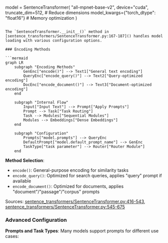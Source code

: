 model = SentenceTransformer(
    "all-mpnet-base-v2",
    device="cuda",
    truncate_dim=512,  # Reduce dimensions
    model_kwargs={"torch_dtype": "float16"}  # Memory optimization
)
```

The `SentenceTransformer.__init__()` method in [sentence_transformers/SentenceTransformer.py:167-187]() handles model loading with various configuration options.

### Encoding Methods

```mermaid
graph LR
    subgraph "Encoding Methods"
        GenEnc["encode()"] --> Text1["General text encoding"]
        QueryEnc["encode_query()"] --> Text2["Query-optimized encoding"]
        DocEnc["encode_document()"] --> Text3["Document-optimized encoding"]
    end
    
    subgraph "Internal Flow"
        Input["Input Text"] --> Prompt["Apply Prompts"]
        Prompt --> Task["Task Routing"]
        Task --> Modules["Sequential Modules"]
        Modules --> Embeddings["Dense Embeddings"]
    end
    
    subgraph "Configuration"
        Prompts["model.prompts"] --> QueryEnc
        DefaultPrompt["model.default_prompt_name"] --> GenEnc
        TaskType["task parameter"] --> Router["Router Module"]
    end
```

**Method Selection**:
- `encode()`: General-purpose encoding for similarity tasks
- `encode_query()`: Optimized for search queries, applies "query" prompt if available
- `encode_document()`: Optimized for documents, applies "document"/"passage"/"corpus" prompts

Sources: [sentence_transformers/SentenceTransformer.py:416-543](), [sentence_transformers/SentenceTransformer.py:545-675]()

### Advanced Configuration

**Prompts and Task Types**: Many models support prompts for different use cases:

```python
